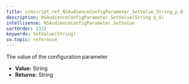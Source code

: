 ```yaml
---
title: crmscript_ref_NSAudienceConfigParameter_SetValue_String_p_0
description: NSAudienceConfigParameter.SetValue(String p_0)
intellisense: NSAudienceConfigParameter.SetValue
sortOrder: 1332
keywords: SetValue(String)
so.topic: reference
---
```



The value of the configuration parameter



* **Value:** String
* **Returns:** String


